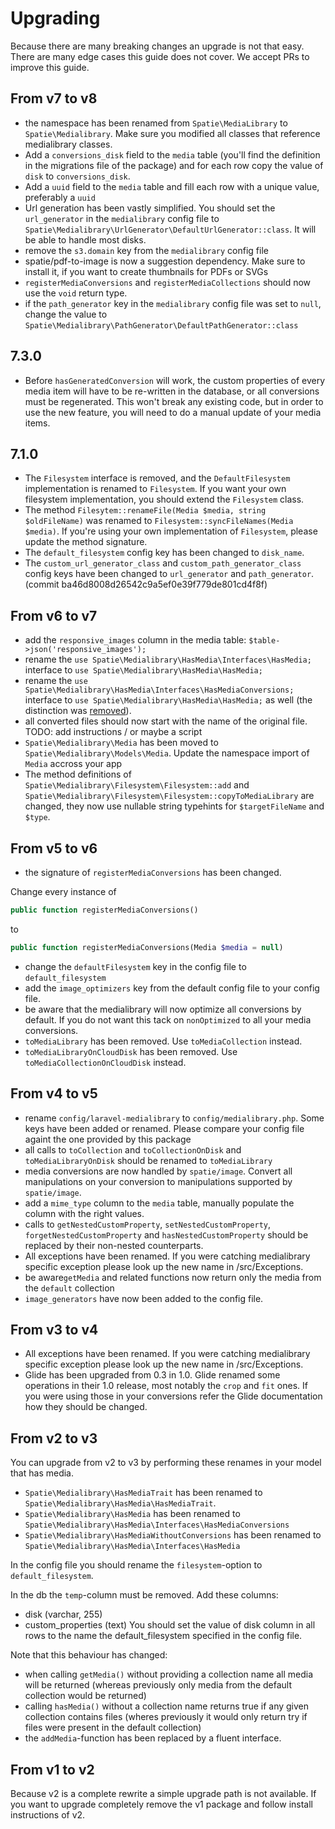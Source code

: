 # Upgrading

Because there are many breaking changes an upgrade is not that easy. There are many edge cases this guide does not cover. We accept PRs to improve this guide.

## From v7 to v8

- the namespace has been renamed from `Spatie\MediaLibrary` to `Spatie\Medialibrary`. Make sure you modified all classes that reference medialibrary classes.
- Add a `conversions_disk` field to the `media` table (you'll find the definition in the migrations file of the package) and for each row copy the value of `disk` to `conversions_disk`.
- Add a `uuid` field to the `media` table and fill each row with a unique value, preferably a `uuid`
- Url generation has been vastly simplified. You should set the `url_generator` in the `medialibrary` config file to `Spatie\Medialibrary\UrlGenerator\DefaultUrlGenerator::class`. It will be able to handle most disks.
- remove the `s3.domain` key from the `medialibrary` config file
- spatie/pdf-to-image is now a suggestion dependency. Make sure to install it, if you want to create thumbnails for PDFs or SVGs
- `registerMediaConversions` and `registerMediaCollections` should now use the  `void` return type.
- if the `path_generator` key in the `medialibrary` config file was set to `null`, change the value to `Spatie\Medialibrary\PathGenerator\DefaultPathGenerator::class`

## 7.3.0

- Before `hasGeneratedConversion` will work, the custom properties 
of every media item will have to be re-written in the database, or all conversions must be regenerated.
This won't break any existing code, but in order to use the new feature, you will need to do a manual update of your media items.

## 7.1.0

- The `Filesystem` interface is removed, and the `DefaultFilesystem` implementation is renamed to `Filesystem`.
If you want your own filesystem implementation, you should extend the `Filesystem` class.
- The method `Filesytem::renameFile(Media $media, string $oldFileName)` was renamed to `Filesystem::syncFileNames(Media $media)`. If you're using your own implementation of `Filesystem`, please update the method signature.
- The `default_filesystem` config key has been changed to `disk_name`.
- The `custom_url_generator_class` and `custom_path_generator_class` config keys have been changed to `url_generator` and `path_generator`. (commit ba46d8008d26542c9a5ef0e39f779de801cd4f8f)

## From v6 to v7

- add the `responsive_images` column in the media table: `$table->json('responsive_images');`
- rename the `use Spatie\Medialibrary\HasMedia\Interfaces\HasMedia;` interface to `use Spatie\Medialibrary\HasMedia\HasMedia;`
- rename the `use Spatie\Medialibrary\HasMedia\Interfaces\HasMediaConversions;` interface to `use Spatie\Medialibrary\HasMedia\HasMedia;` as well (the distinction was [removed](https://github.com/spatie/laravel-medialibrary/commit/48f371a7b10cc82bbee5b781ab8784acc5ad0fc3#diff-f12df6f7f30b5ee54d9ccc6e56e8f93e)).
- all converted files should now start with the name of the original file. TODO: add instructions / or maybe a script
- `Spatie\Medialibrary\Media` has been moved to `Spatie\Medialibrary\Models\Media`. Update the namespace import of `Media` accross your app
- The method definitions of `Spatie\Medialibrary\Filesystem\Filesystem::add` and `Spatie\Medialibrary\Filesystem\Filesystem::copyToMediaLibrary` are changed, they now use nullable string typehints for `$targetFileName` and `$type`.

## From v5 to v6

- the signature of `registerMediaConversions` has been changed.

Change every instance of

  ```php
  public function registerMediaConversions()
  ```
to

 ```php
 public function registerMediaConversions(Media $media = null)
 ```

 - change the `defaultFilesystem` key in the config file to `default_filesystem`
 - add the `image_optimizers` key from the default config file to your config file.
 - be aware that the medialibrary will now optimize all conversions by default. If you do not want this tack on `nonOptimized` to all your media conversions.
 - `toMediaLibrary` has been removed. Use `toMediaCollection` instead.
 - `toMediaLibraryOnCloudDisk` has been removed. Use `toMediaCollectionOnCloudDisk` instead.


## From v4 to v5
- rename `config/laravel-medialibrary` to `config/medialibrary.php`. Some keys have been added or renamed. Please compare your config file againt the one provided by this package
- all calls to `toCollection` and `toCollectionOnDisk` and `toMediaLibraryOnDisk` should be renamed to `toMediaLibrary`
- media conversions are now handled by `spatie/image`. Convert all manipulations on your conversion to manipulations supported by `spatie/image`.
- add a `mime_type` column to the `media` table, manually populate the column with the right values.
- calls to `getNestedCustomProperty`, `setNestedCustomProperty`, `forgetNestedCustomProperty` and `hasNestedCustomProperty` should be replaced by their non-nested counterparts.
- All exceptions have been renamed. If you were catching medialibrary specific exception please look up the new name in /src/Exceptions.
- be aware`getMedia` and related functions now return only the media from the `default` collection
- `image_generators` have now been added to the config file.


## From v3 to v4
- All exceptions have been renamed. If you were catching medialibrary specific exception please look up the new name in /src/Exceptions.
- Glide has been upgraded from 0.3 in 1.0. Glide renamed some operations in their 1.0 release, most notably the `crop` and `fit` ones. If you were using those in your conversions refer the Glide documentation how they should be changed.

## From v2 to v3
You can upgrade from v2 to v3 by performing these renames in your model that has media.

- `Spatie\Medialibrary\HasMediaTrait` has been renamed to `Spatie\Medialibrary\HasMedia\HasMediaTrait`.
- `Spatie\Medialibrary\HasMedia` has been renamed to `Spatie\Medialibrary\HasMedia\Interfaces\HasMediaConversions`
- `Spatie\Medialibrary\HasMediaWithoutConversions` has been renamed to `Spatie\Medialibrary\HasMedia\Interfaces\HasMedia`

In the config file you should rename the `filesystem`-option to `default_filesystem`.

In the db the `temp`-column must be removed. Add these columns:
- disk (varchar, 255)
- custom_properties (text)
You should set the value of disk column in all rows to the name the default_filesystem specified in the config file.

Note that this behaviour has changed:
- when calling `getMedia()` without providing a collection name all media will be returned (whereas previously only media
from the default collection would be returned)
- calling `hasMedia()` without a collection name returns true if any given collection contains files (wheres previously
it would only return try if files were present in the default collection)
- the `addMedia`-function has been replaced by a fluent interface.

## From v1 to v2
Because v2 is a complete rewrite a simple upgrade path is not available.
If you want to upgrade completely remove the v1 package and follow install instructions of v2.
